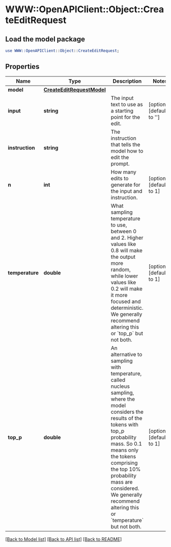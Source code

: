 # WWW::OpenAPIClient::Object::CreateEditRequest

## Load the model package
```perl
use WWW::OpenAPIClient::Object::CreateEditRequest;
```

## Properties
Name | Type | Description | Notes
------------ | ------------- | ------------- | -------------
**model** | [**CreateEditRequestModel**](CreateEditRequestModel.md) |  | 
**input** | **string** | The input text to use as a starting point for the edit. | [optional] [default to &#39;&#39;]
**instruction** | **string** | The instruction that tells the model how to edit the prompt. | 
**n** | **int** | How many edits to generate for the input and instruction. | [optional] [default to 1]
**temperature** | **double** | What sampling temperature to use, between 0 and 2. Higher values like 0.8 will make the output more random, while lower values like 0.2 will make it more focused and deterministic.  We generally recommend altering this or &#x60;top_p&#x60; but not both.  | [optional] [default to 1]
**top_p** | **double** | An alternative to sampling with temperature, called nucleus sampling, where the model considers the results of the tokens with top_p probability mass. So 0.1 means only the tokens comprising the top 10% probability mass are considered.  We generally recommend altering this or &#x60;temperature&#x60; but not both.  | [optional] [default to 1]

[[Back to Model list]](../README.md#documentation-for-models) [[Back to API list]](../README.md#documentation-for-api-endpoints) [[Back to README]](../README.md)



